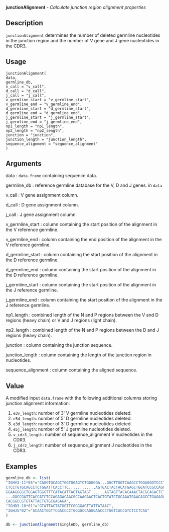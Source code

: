 **junctionAlignment** - *Calculate junction region alignment properties*

Description
--------------------

`junctionAlignment` determines the number of deleted germline nucleotides in the 
junction region and the number of V gene and J gene nucleotides in the CDR3.


Usage
--------------------
```
junctionAlignment(
data,
germline_db,
v_call = "v_call",
d_call = "d_call",
j_call = "j_call",
v_germline_start = "v_germline_start",
v_germline_end = "v_germline_end",
d_germline_start = "d_germline_start",
d_germline_end = "d_germline_end",
j_germline_start = "j_germline_start",
j_germline_end = "j_germline_end",
np1_length = "np1_length",
np2_length = "np2_length",
junction = "junction",
junction_length = "junction_length",
sequence_alignment = "sequence_alignment"
)
```

Arguments
-------------------

data
:   `data.frame` containing sequence data.

germline_db
:   reference germline database for the V, D and J genes.
in `data`

v_call
:   V gene assignment column.

d_call
:   D gene assignment column.

j_call
:   J gene assignment column.

v_germline_start
:   column containing the start position of the alignment 
in the V reference germline.

v_germline_end
:   column containing the end position of the alignment in the 
V reference germline.

d_germline_start
:   column containing the start position of the alignment 
in the D reference germline.

d_germline_end
:   column containing the start position of the alignment 
in the D reference germline.

j_germline_start
:   column containing the start position of the alignment 
in the J reference germline.

j_germline_end
:   column containing the start position of the alignment 
in the J reference germline.

np1_length
:   combined length of the N and P regions between the 
V and D regions (heavy chain) or V and J regions (light chain).

np2_length
:   combined length of the N and P regions between the 
D and J regions (heavy chain).

junction
:   column containing the junction sequence.

junction_length
:   column containing the length of the junction region in nucleotides.

sequence_alignment
:   column containing the aligned sequence.




Value
-------------------

A modified input `data.frame` with the following additional columns storing 
junction alignment information:

1. `e3v_length`:     number of 3' V germline nucleotides deleted.
1. `e5d_length`:     number of 5' D germline nucleotides deleted.
1. `e3d_length`:     number of 3' D germline nucleotides deleted.
1. `e5j_length`:     number of 5' J germline nucleotides deleted.
1. `v_cdr3_length`:  number of sequence_alignment V nucleotides in the CDR3.
1. `j_cdr3_length`:  number of sequence_alignment J nucleotides in the CDR3.




Examples
-------------------

```R
germline_db <- list(
"IGHV3-11*05"="CAGGTGCAGCTGGTGGAGTCTGGGGGA...GGCTTGGTCAAGCCTGGAGGGTCCCTGAGACT
CTCCTGTGCAGCCTCTGGATTCACCTTC............AGTGACTACTACATGAGCTGGATCCGCCAGGCTCCAG
GGAAGGGGCTGGAGTGGGTTTCATACATTAGTAGTAGT......AGTAGTTACACAAACTACGCAGACTCTGTGAAG
...GGCCGATTCACCATCTCCAGAGACAACGCCAAGAACTCACTGTATCTGCAAATGAACAGCCTGAGAGCCGAGGA
CACGGCCGTGTATTACTGTGCGAGAGA",
"IGHD3-10*01"="GTATTACTATGGTTCGGGGAGTTATTATAAC",
"IGHJ5*02"="ACAACTGGTTCGACCCCTGGGGCCAGGGAACCCTGGTCACCGTCTCCTCAG"
)

db <- junctionAlignment(SingleDb, germline_db)
```








